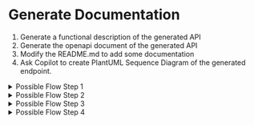 # Generate Documentation

1. Generate a functional description of the generated API
2. Generate the openapi document of the generated API
3. Modify the README.md to add some documentation
4. Ask Copilot to create PlantUML Sequence Diagram of the generated endpoint.


<details>

<summary>Possible Flow Step 1</summary>

1. Open views.py

2. Highlight get_vms method

3. Select the option you prefer:
  * For a method. (inline) Prompt : “generate doc for this method”
  
  * For a class. (inline) Prompt : “generate doc for this class”

  * For simple and “standard” needs, juste type “/doc”.

</details>

<details>

<summary>Possible Flow Step 2</summary>

1. GH Copilot is not the right tool to do that

</details>

<details>

<summary>Possible Flow Step 3</summary>

1. Open Readme.md

2. Review auto completion suggestion

</details>

<details>

<summary>Possible Flow Step 4</summary>

1. Open Copilot chat
2. @workspace generate a PlantUML sequence diagram of the different apis available withing copilot directory

</details>